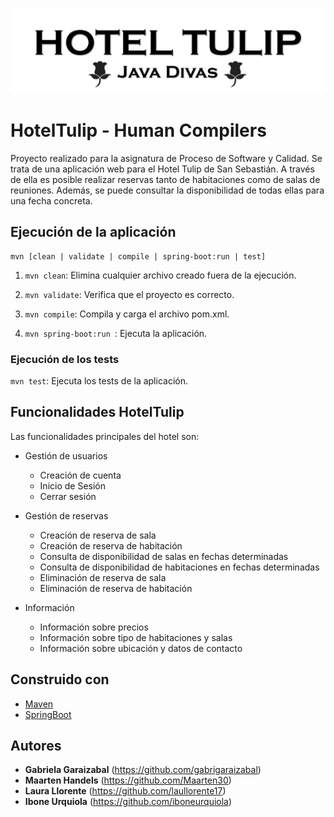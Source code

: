 ![alt text](./src/main/resources/static/img/logoHT.png)

# HotelTulip - Human Compilers

Proyecto realizado para la asignatura de Proceso de Software y Calidad. Se trata de una aplicación web para el Hotel Tulip de San Sebastián. 
A través de ella es posible realizar reservas tanto de habitaciones como de salas de reuniones.
Además, se puede consultar la disponibilidad de todas ellas para una fecha concreta. 

## Ejecución de la aplicación
```
mvn [clean | validate | compile | spring-boot:run | test]
```
1. ```mvn clean```: Elimina cualquier archivo creado fuera de la ejecución.

2. ```mvn validate```: Verifica que el proyecto es correcto.

3. ```mvn compile```: Compila y carga el archivo pom.xml.

4. ```mvn spring-boot:run ```: Ejecuta la aplicación.

### Ejecución de los tests

```mvn test```: Ejecuta los tests de la aplicación.

## Funcionalidades HotelTulip

Las funcionalidades principales del hotel son:
* Gestión de usuarios
    * Creación de cuenta
    * Inicio de Sesión
    * Cerrar sesión
    
* Gestión de reservas
    * Creación de reserva de sala
    * Creación de reserva de habitación
    * Consulta de disponibilidad de salas en fechas determinadas
    * Consulta de disponibilidad de habitaciones en fechas determinadas
    * Eliminación de reserva de sala
    * Eliminación de reserva de habitación

* Información
    * Información sobre precios
    * Información sobre tipo de habitaciones y salas
    * Información sobre ubicación y datos de contacto

## Construido con
* [Maven](https://maven.apache.org/) 
* [SpringBoot](https://spring.io/projects/spring-boot)  

## Autores
* **Gabriela Garaizabal** (https://github.com/gabrigaraizabal)
* **Maarten Handels** (https://github.com/Maarten30)
* **Laura Llorente** (https://github.com/laullorente17)
* **Ibone Urquiola** (https://github.com/iboneurquiola)



